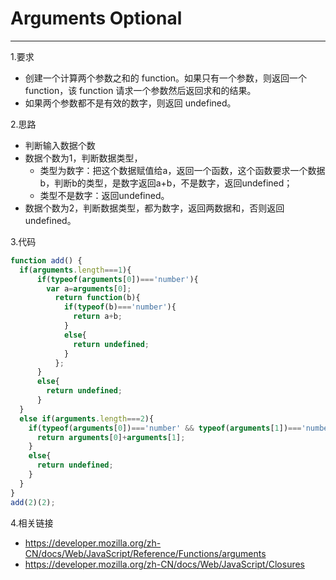 # Arguments Optional 

---
1.要求

- 创建一个计算两个参数之和的 function。如果只有一个参数，则返回一个 function，该 function 请求一个参数然后返回求和的结果。
- 如果两个参数都不是有效的数字，则返回 undefined。

2.思路

- 判断输入数据个数
- 数据个数为1，判断数据类型，
    - 类型为数字：把这个数据赋值给a，返回一个函数，这个函数要求一个数据b，判断b的类型，是数字返回a+b，不是数字，返回undefined；
    - 类型不是数字：返回undefined。
- 数据个数为2，判断数据类型，都为数字，返回两数据和，否则返回undefined。

3.代码

```javascript
function add() {
  if(arguments.length===1){
      if(typeof(arguments[0])==='number'){
        var a=arguments[0];
          return function(b){
            if(typeof(b)==='number'){
              return a+b;
            }
            else{
              return undefined;
            }
          };
      }
      else{
        return undefined;
      }
  }
  else if(arguments.length===2){
    if(typeof(arguments[0])==='number' && typeof(arguments[1])==='number'){
      return arguments[0]+arguments[1];
    }
    else{
      return undefined;
    }
  }
}
add(2)(2);
```

4.相关链接

- https://developer.mozilla.org/zh-CN/docs/Web/JavaScript/Reference/Functions/arguments
- https://developer.mozilla.org/zh-CN/docs/Web/JavaScript/Closures
